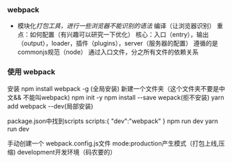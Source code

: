 ### webpack
* 模块化*打包工具，进行一些浏览器不能识别的语法*
编译（让浏览器识别）
重点：如何配置（有兴趣可以研究一下优化）
核心：入口（entry），输出（output），loader，插件（plugins），server（服务器的配置）
遵循的是commonjs规范（node）
通过入口文件，分之所有文件的依赖关系

### 使用 webpack
安装
npm install webpack -g (全局安装)
新建一个文件夹（这个文件夹不要是中文&& 不能叫webpack) npm init -y
npm install --save wepack(拒不安装)
yarn add webpack --dev(局部安装)

package.json中找到scripts
scripts:{
    "dev":"webpack"
}
npm run dev yarn run dev


手动创建一个 webpack.config.js文件
mode:production产生模式（打包上线,压缩)
development开发环境（码农要的）